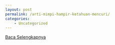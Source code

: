 ```yaml
---
layout: post
permalink: /arti-mimpi-hampir-ketahuan-mencuri/
categories:
    - Uncategorized
---
```


[Baca Selengkapnya](/03)